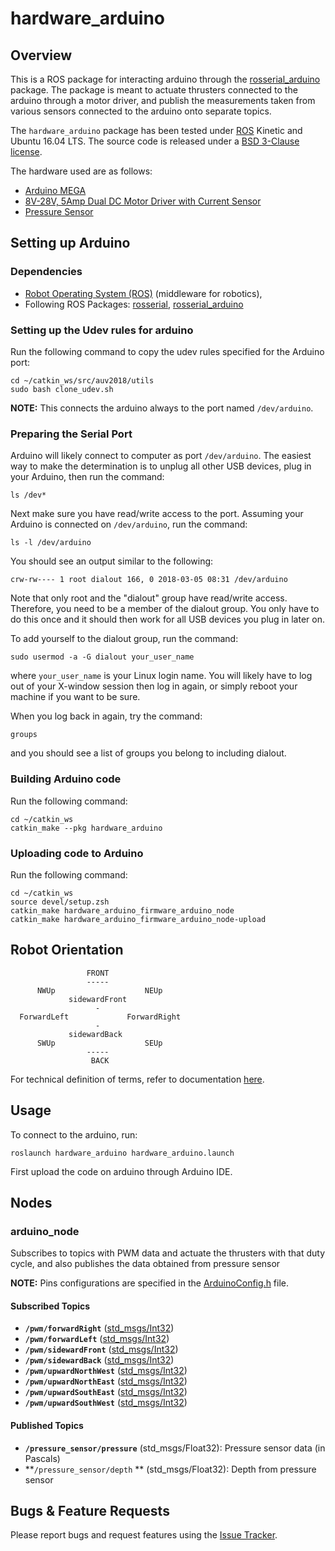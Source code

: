 # hardware_arduino

## Overview

This is a ROS package for interacting arduino through the [rosserial_arduino](http://wiki.ros.org/rosserial_arduino) package. The package is meant to actuate thrusters connected to the arduino through a motor driver, and publish the measurements taken from various sensors connected to the arduino onto separate topics.

The `hardware_arduino` package has been tested under [ROS](http://www.ros.org) Kinetic and Ubuntu 16.04 LTS. The source code is released under a [BSD 3-Clause license](LICENSE.md).

The hardware used are as follows:
* [Arduino MEGA](https://store.arduino.cc/usa/arduino-mega-2560-rev3)
* [8V-28V, 5Amp Dual DC Motor Driver with Current Sensor](http://www.nex-robotics.com/products/motor-drivers/8v-28v-5amp-dual-dc-motor-driver-with-current-sense.html)
* [Pressure Sensor](https://www.bluerobotics.com/store/electronics/bar30-sensor-r1/)


## Setting up Arduino

### Dependencies

- [Robot Operating System (ROS)](http://wiki.ros.org) (middleware for robotics),
- Following ROS Packages: [rosserial](http://wiki.ros.org/rosserial), [rosserial_arduino](http://wiki.ros.org/rosserial_arduino)

### Setting up the Udev rules for arduino

Run the following command to copy the udev rules specified for the Arduino port:
```
cd ~/catkin_ws/src/auv2018/utils
sudo bash clone_udev.sh
```

__NOTE:__ This connects the arduino always to the port named `/dev/arduino`.

### Preparing the Serial Port
Arduino will likely connect to computer as port `/dev/arduino`. The easiest way to make the determination is to unplug all other USB devices, plug in your Arduino, then run the command:
```
ls /dev*
```

Next make sure you have read/write access to the port. Assuming your Arduino is connected on `/dev/arduino`, run the command:

```
ls -l /dev/arduino
```
You should see an output similar to the following:
```
crw-rw---- 1 root dialout 166, 0 2018-03-05 08:31 /dev/arduino
```

Note that only root and the "dialout" group have read/write access. Therefore, you need to be a member of the dialout group. You only have to do this once and it should then work for all USB devices you plug in later on.

To add yourself to the dialout group, run the command:
```
sudo usermod -a -G dialout your_user_name
```
where `your_user_name` is your Linux login name. You will likely have to log out of your X-window session then log in again, or simply reboot your machine if you want to be sure.

When you log back in again, try the command:
```
groups
```
and you should see a list of groups you belong to including dialout.

### Building Arduino code

Run the following command:
```
cd ~/catkin_ws
catkin_make --pkg hardware_arduino
```

### Uploading code to Arduino
Run the following command:
```
cd ~/catkin_ws
source devel/setup.zsh
catkin_make hardware_arduino_firmware_arduino_node    
catkin_make hardware_arduino_firmware_arduino_node-upload     
```

## Robot Orientation

```
                 FRONT
                 -----
      NWUp                    NEUp
             sidewardFront
                   -
  ForwardLeft             ForwardRight
                   -
             sidewardBack
      SWUp                    SEUp    
                 -----
                  BACK
```

For technical definition of terms, refer to documentation [here](https://en.wikipedia.org/wiki/Ship_motions).

## Usage

To connect to the arduino, run:
```
roslaunch hardware_arduino hardware_arduino.launch
```
First upload the code on arduino through Arduino IDE.

## Nodes

### arduino_node
Subscribes to topics with PWM data and actuate the thrusters with that duty cycle, and also publishes the data obtained from pressure sensor

__NOTE:__ Pins configurations are specified in the [ArduinoConfig.h](include/ArduinoConfig.h) file.

#### Subscribed Topics
* **`/pwm/forwardRight`** ([std_msgs/Int32])
* **`/pwm/forwardLeft`** ([std_msgs/Int32])
* **`/pwm/sidewardFront`** ([std_msgs/Int32])
* **`/pwm/sidewardBack`** ([std_msgs/Int32])
* **`/pwm/upwardNorthWest`** ([std_msgs/Int32])
* **`/pwm/upwardNorthEast`** ([std_msgs/Int32])
* **`/pwm/upwardSouthEast`** ([std_msgs/Int32])
* **`/pwm/upwardSouthWest`** ([std_msgs/Int32])

#### Published Topics
* **`/pressure_sensor/pressure`** (std_msgs/Float32): Pressure sensor data (in Pascals)
* **`/pressure_sensor/depth` ** (std_msgs/Float32): Depth from pressure sensor


## Bugs & Feature Requests

Please report bugs and request features using the [Issue Tracker](https://github.com/AUV-IITK/auv2017/issues).

[std_msgs/Int32]: http://docs.ros.org/api/std_msgs/html/msg/Int32.html
[std_msgs/Float32]: http://docs.ros.org/api/std_msgs/html/msg/Float32.html
